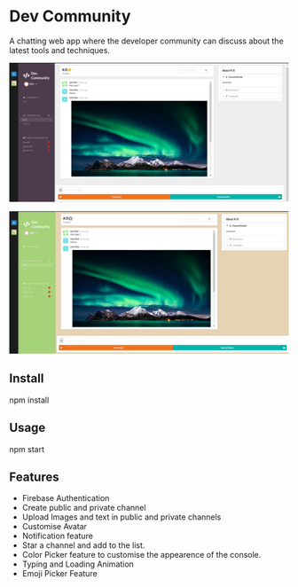 # Dev Community
A chatting web app where the developer community can discuss about the latest tools and techniques.

![](Screenshot%20(292).png)

![](Screenshot%20(291).png)

## Install
npm install

## Usage
npm start


## Features

- Firebase Authentication
- Create public and private channel
- Upload Images and text in public and private channels
- Customise Avatar
- Notification feature
- Star a channel and add to the list.
- Color Picker feature to customise the appearence of the console.
- Typing and Loading Animation
- Emoji Picker Feature
